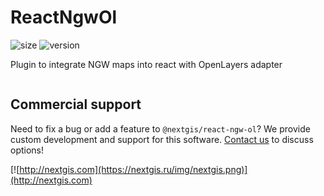 # ReactNgwOl

![size](https://img.shields.io/bundlephobia/minzip/@nextgis/react-ngw-ol) ![version](https://img.shields.io/npm/v/@nextgis/react-ngw-ol)

Plugin to integrate NGW maps into react with OpenLayers adapter

```html

```

## Commercial support

Need to fix a bug or add a feature to `@nextgis/react-ngw-ol`? We provide custom development and support for this software. [Contact us](http://nextgis.com/contact/) to discuss options!

[![http://nextgis.com](https://nextgis.ru/img/nextgis.png)](http://nextgis.com)
